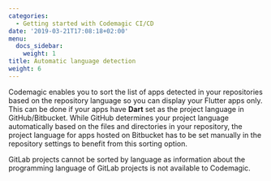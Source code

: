 ```yaml
---
categories:
  - Getting started with Codemagic CI/CD
date: '2019-03-21T17:08:18+02:00'
menu:
  docs_sidebar:
    weight: 1
title: Automatic language detection
weight: 6
---
```


Codemagic enables you to sort the list of apps detected in your repositories based on the repository language so you can display your Flutter apps only. This can be done if your apps have **Dart** set as the project language in GitHub/Bitbucket. While GitHub determines your project language automatically based on the files and directories in your repository, the project language for apps hosted on Bitbucket has to be set manually in the repository settings to benefit from this sorting option.

GitLab projects cannot be sorted by language as information about the programming language of GitLab projects is not available to Codemagic.
